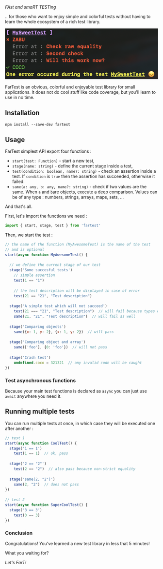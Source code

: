 *FAst and smaRT TESTing*

.. for those who want to enjoy simple and colorful tests without having to learn the whole ecosystem of a rich test library.

![preview](preview.png)

FarTest is an obvious, colorful and enjoyable test library for small applications. It does not do cool stuff like code coverage, but you'll learn to use in no time.

## Installation

```
npm install --save-dev fartest
```

## Usage
FarTest simplest API export four functions :

- `start(test: Function)` - start a new test,
- `stage(name: string)` - define the current stage inside a test,
- `test(condition: boolean, name?: string)` - check an assertion inside a test. If `condition` is `true` then the assertion has succeeded, otherwise it failed. 
- `same(a: any, b: any, name?: string)` - check if two values are the same. When `a` and `b`are objects, execute a deep comparison. Values can be of any type : numbers, strings, arrays, maps, sets, ...

And that's all. 

First, let's import the functions we need :
```javascript
import { start, stage, test } from 'fartest'
```

Then, we start the test :
```javascript
// the name of the function (MyAwesomeTest) is the name of the test
// and is optional
start(async function MyAwesomeTest() {

  // we define the current stage of our test
  stage('Some succesful tests')
    // simple assertion
    test(1 == "1")

    // the test description will be displayed in case of error
    test(21 == "21", "Test description")

  stage('A simple test which will not succeed')
    test(21 === "21", "Test description")  // will fail because types don't match
    same(21, "21", "Test description")  // will fail as well

  stage('Comparing objects')
    same({x: 1, y: 2}, {x: 1, y: 2})  // will pass

  stage('Comparing object and array')
    same(['foo'], {0: 'foo'})  // will not pass

  stage('Crash test')
    undefined.coco = 321321  // any invalid code will be caught
})
```

### Test asynchronous functions

Because your main test functions is declared as `async` you can just use `await` anywhere you need it.


## Running multiple tests
You can run multiple tests at once, in which case they will be executed one after another :
```javascript
// test 1
start(async function CoolTest() {
  stage('1 == 1')
    test(1 == 1)  // ok, pass

  stage('2 == "2"')
    test(2 == "2")  // also pass because non-strict equality

  stage('same(2, "2")')
    same(2, "2")  // does not pass
})

// test 2
start(async function SuperCoolTest() {
  stage('3 == 3')
    test(3 == 3)
})
```

### Conclusion
Congratulations! You've learned a new test library in less that 5 minutes!

What you waiting for?

*Let's FarT!*
